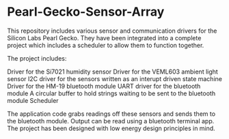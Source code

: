 # Pearl-Gecko-Sensor-Array
This repository includes various sensor and communication drivers for the Silicon Labs Pearl Gecko. They have been integrated into a complete project which includes a scheduler to allow them to function together. 

The project includes:

Driver for the Si7021 humidity sensor
Driver for the VEML603 ambient light sensor
I2C driver for the sensors written as an interupt driven state machine
Driver for the HM-19 bluetooth module
UART driver for the bluetooth module
A circular buffer to hold strings waiting to be sent to the bluetooth module
Scheduler

The application code grabs readings off these sensors and sends them to the bluetooth module. Output can be read using a bluetooth terminal app. The project has been designed with low energy design principles in mind.

